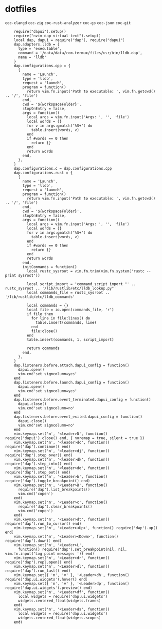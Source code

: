 # dotfiles

`coc-clangd` `coc-zig` `coc-rust-analyzer` `coc-go` `coc-json` `coc-git`


        require("dapui").setup()
        require("nvim-dap-virtual-text").setup()
        local dap, dapui = require("dap"), require("dapui")
        dap.adapters.lldb = {
          type = 'executable',
          command = '/data/data/com.termux/files/usr/bin/lldb-dap',
          name = 'lldb'
        }
        dap.configurations.cpp = {
          {
            name = 'Launch',
            type = 'lldb',
            request = 'launch',
            program = function()
              return vim.fn.input('Path to executable: ', vim.fn.getcwd() .. '/', 'file')
            end,
            cwd = '${workspaceFolder}',
            stopOnEntry = false,
            args = function()
              local args = vim.fn.input('Args: ', '', 'file')
              local words = {}
              for v in args:gmatch('%S+') do
                table.insert(words, v)
              end
              if #words == 0 then
                return {}
              end
              return words
            end,
          },
        }
        dap.configurations.c = dap.configurations.cpp
        dap.configurations.rust = {
          {
            name = 'Launch',
            type = 'lldb',
            request = 'launch',
            program = function()
              return vim.fn.input('Path to executable: ', vim.fn.getcwd() .. '/', 'file')
            end,
            cwd = '${workspaceFolder}',
            stopOnEntry = false,
            args = function()
              local args = vim.fn.input('Args: ', '', 'file')
              local words = {}
              for v in args:gmatch('%S+') do
                table.insert(words, v)
              end
              if #words == 0 then
                return {}
              end
              return words
            end,
            initCommands = function()
              local rustc_sysroot = vim.fn.trim(vim.fn.system('rustc --print sysroot'))
        
              local script_import = 'command script import "' .. rustc_sysroot .. '/lib/rustlib/etc/lldb_lookup.py"'
              local commands_file = rustc_sysroot .. '/lib/rustlib/etc/lldb_commands'
        
              local commands = {}
              local file = io.open(commands_file, 'r')
              if file then
                for line in file:lines() do
                  table.insert(commands, line)
                end
                file:close()
              end
              table.insert(commands, 1, script_import)
        
              return commands
            end,
          },
        }
        dap.listeners.before.attach.dapui_config = function()
          dapui.open()
          vim.cmd'set signcolumn=yes'
        end
        dap.listeners.before.launch.dapui_config = function()
          dapui.open()
          vim.cmd'set signcolumn=yes'
        end
        dap.listeners.before.event_terminated.dapui_config = function()
          dapui.close()
          vim.cmd'set signcolumn=no'
        end
        dap.listeners.before.event_exited.dapui_config = function()
          dapui.close()
          vim.cmd'set signcolumn=no'
        end
        vim.keymap.set('n', '<leader>D', function() require('dapui').close() end, { noremap = true, silent = true })
        vim.keymap.set('n', '<leader>dc', function() require('dap').continue() end)
        vim.keymap.set('n', '<leader>dj', function() require('dap').step_over() end)
        vim.keymap.set('n', '<leader>dk', function() require('dap').step_into() end)
        vim.keymap.set('n', '<leader>do', function() require('dap').step_out() end)
        vim.keymap.set('n', '<Leader>b', function() require('dap').toggle_breakpoint() end)
        vim.keymap.set('n', '<Leader>B', function()
          require('dap').list_breakpoints()
          vim.cmd('copen')
        end)
        vim.keymap.set('n', '<Leader>c', function()
          require('dap').clear_breakpoints()
          vim.cmd('copen')
        end)
        vim.keymap.set('n', '<Leader>dt', function() require('dap').run_to_cursor() end)
        vim.keymap.set('n', '<Leader><Up>', function() require('dap').up() end)
        vim.keymap.set('n', '<Leader><Down>', function() require('dap').down() end)
        vim.keymap.set('n', '<Leader>L',
          function() require('dap').set_breakpoint(nil, nil, vim.fn.input('Log point message: ')) end)
        vim.keymap.set('n', '<Leader>dr', function() require('dap').repl.open() end)
        vim.keymap.set('n', '<Leader>dl', function() require('dap').run_last() end)
        vim.keymap.set({ 'n', 'v' }, '<Leader>dh', function() require('dap.ui.widgets').hover() end)
        vim.keymap.set({ 'n', 'v' }, '<Leader>dp', function() require('dap.ui.widgets').preview() end)
        vim.keymap.set('n', '<Leader>df', function()
          local widgets = require('dap.ui.widgets')
          widgets.centered_float(widgets.frames)
        end)
        vim.keymap.set('n', '<Leader>ds', function()
          local widgets = require('dap.ui.widgets')
          widgets.centered_float(widgets.scopes)
        end)
